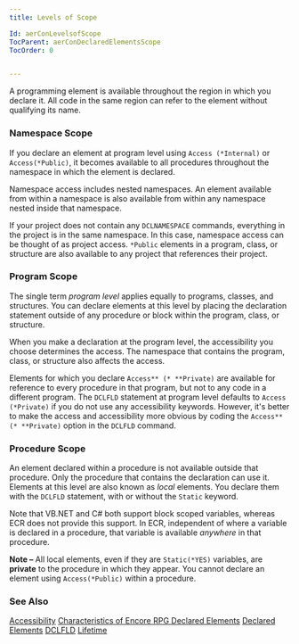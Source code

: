 ```yaml
---
title: Levels of Scope

Id: aerConLevelsofScope
TocParent: aerConDeclaredElementsScope
TocOrder: 0


---
```


A programming element is available throughout the region in which you declare it. All code in the same region can refer to the element without qualifying its name. 

### Namespace Scope
If you declare an element at program level using ```Access (*Internal)``` or ```Access(*Public)```, it becomes available to all procedures throughout the namespace in which the element is declared. 

Namespace access includes nested namespaces. An element available from within a namespace is also available from within any namespace nested inside that namespace. 

If your project does not contain any ```DCLNAMESPACE``` commands, everything in the project is in the same namespace. In this case, namespace access can be thought of as project access. ```*Public``` elements in a program, class, or structure are also available to any project that references their project. 

### Program Scope
The single term *program level* applies equally to programs, classes, and structures. You can declare elements at this level by placing the declaration statement outside of any procedure or block within the program, class, or structure. 

When you make a declaration at the program level, the accessibility you choose determines the access. The namespace that contains the program, class, or structure also affects the access. 

Elements for which you declare ```Access** (* **Private)``` are available for reference to every procedure in that program, but not to any code in a different program. The ```DCLFLD``` statement at program level defaults to ```Access (*Private)``` if you do not use any accessibility keywords. However, it's better to make the access and accessibility more obvious by coding the ```Access** (* **Private)``` option in the ```DCLFLD``` command. 

### Procedure Scope
An element declared within a procedure is not available outside that procedure. Only the procedure that contains the declaration can use it. Elements at this level are also known as *local* elements. You declare them with the ```DCLFLD``` statement, with or without the ```Static``` keyword. 

Note that VB.NET and C# both support block scoped variables, whereas ECR does not provide this support. In ECR, independent of where a variable is declared in a procedure, that variable is available *anywhere* in that procedure. 

<b class="le">Note &#8211;</b> All local elements, even if they are ```Static(*YES)``` variables, are **private** to the procedure in which they appear. You cannot declare an element using ```Access(*Public)``` within a procedure. 

### See Also
[Accessibility](aerConDeclaredElementsScope.html)
[Characteristics of Encore RPG Declared Elements](aerConDeclaredElementCharacteristics.html)
[Declared Elements](aerConDeclaredElements.html)
[DCLFLD](DCLFLD.html)
[Lifetime](aerConDeclaredElementsLifetime.html) 
